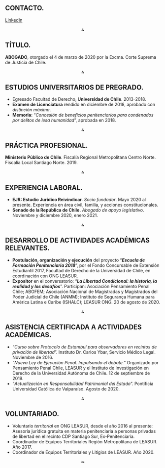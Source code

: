 ## CONTACTO.
<p><a href="https://www.linkedin.com/in/nicolas-alonso-montero-carvajal/">LinkedIn</a></p>

<p><div align="center">⁂</div></p>

## TÍTULO.

**ABOGADO**, otorgado el 4 de marzo de 2020 por la Excma. Corte Suprema de Justicia de Chile.

<p><div align="center">⁂</div></p>

## ESTUDIOS UNIVERSITARIOS DE PREGRADO.

 - Egresado Facultad de Derecho, **Universidad de Chile**. 2013-2018.
 - **Examen de Licenciatura** rendido en diciembre de 2018, aprobado con  _distinción máxima_.
 - **Memoria:** “_Concesión de beneficios penitenciarios para condenados por   delitos de lesa humanidad_”, aprobada en 2018.

<p><div align="center">⁂</div></p>

## PRÁCTICA PROFESIONAL.

**Ministerio Público de Chile**. Fiscalía Regional Metropolitana Centro Norte. Fiscalía Local Santiago Norte. 2019.
<p><div align="center">⁂</div></p>

## EXPERIENCIA LABORAL.

 - **EJR: Estudio Jurídico Reivindicar.** _Socio fundador_. Mayo 2020 al presente. Experiencia en área civil, familia, y acciones constitucionales.
 - **Senado de la República de Chile.** _Abogado de    apoyo legislativo_. Noviembre y diciembre 2020, enero 2021.

<p><div align="center">⁂</div></p>

## DESARROLLO DE ACTIVIDADES ACADÉMICAS RELEVANTES.

 - **Postulación, organización y ejecución** del proyecto “_**Escuela de Formación Penitenciaria 2018**_”, por el Fondo Concursable de Extensión Estudiantil 2017, Facultad de Derecho de la Universidad de Chile, en coordinación con ONG LEASUR. 
 - **Expositor** en el conversatorio: “_**La Libertad Condicional: la historia, la realidad y los desafíos**_”. Participan: Asociación Pensamiento Penal Chile; ABOFEM; Asociación Nacional de Magistradas y   Magistrados del Poder Judicial de Chile (ANMM); Instituto de Segurança Humana para América Latina e Caribe (ISHALC); LEASUR ONG. 20 de agosto de 2020.

<p><div align="center">⁂</div></p>

## ASISTENCIA CERTIFICADA A ACTIVIDADES ACADÉMICAS.

 - “_Curso sobre Protocolo de Estambul para observadores en recintos de privación de libertad_”. Instituto Dr. Carlos Ybar, Servicio Médico Legal. Noviembre de 2016.
 - “_Nueva Ley de Ejecución Penal. Impulsando   el debate._” Organizado por Pensamiento Penal Chile, LEASUR y el Instituto de Investigación en Derecho de la Universidad Autónoma de Chile. 12 de septiembre de 2019.
 - “_Actualización en Responsabilidad Patrimonial del Estado_”. Pontificia Universidad Católica de Valparaíso. Agosto de 2020.

<p><div align="center">⁂</div></p>

## VOLUNTARIADO.

 -  Voluntario _territorial_ en ONG LEASUR, desde el año 2016 al presente: Asesoría jurídica gratuita en materia penitenciaria a personas privadas de libertad en el recinto CDP Santiago Sur, Ex-Penitenciaría.
 -  Coordinador de Equipos Territoriales Región Metropolitana de LEASUR. Año 2017.
 -  Coordinador de Equipos Territoriales y Litigios de LEASUR. Año 2020.

<div align="center">❧</div>
